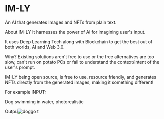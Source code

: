 # IM-LY

An AI that generates Images and NFTs from plain text.

About IM-LY
It harnesses the power of AI for imagining user's input.

It uses Deep Learning Tech along with Blockchain to get the best out of both worlds, AI and Web 3.0.

Why?
Existing solutions aren't free to use or the free alternatives are too slow, can't run on potato PCs or fail to understand the context/intent of the user's prompt.

IM-LY being open source, is free to use, resource friendly, and generates NFTs directly from the generated images, making it something different!

For example
INPUT:

Dog swimming in water, photorealistic

Outpu![doggo](https://user-images.githubusercontent.com/80967728/194216240-d780e475-2bd8-4ba6-b8df-31ee38080597.png)
t

